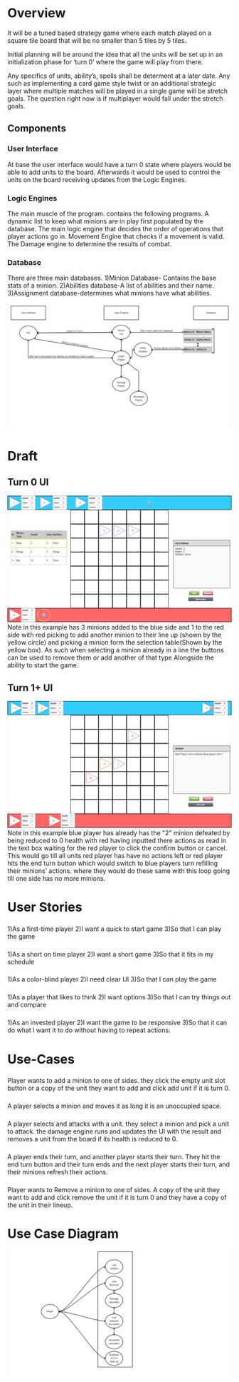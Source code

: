 # Overview
It will be a tuned based strategy game where each match played on a square tile board that will be no smaller than 5 tiles by 5 tiles.

Initial planning will be around the idea that all the units will be set up in an initialization phase for ‘turn 0’ where the game will play from there.

Any specifics of units, ability’s, spells shall be determent at a later date. Any such as implementing a card game style twist or an additional strategic layer where multiple matches will be played in a single game will be stretch goals. The question right now is if multiplayer would fall under the stretch goals.

## Components
### User Interface
At base the user interface would have a turn 0 state where players would be able to add units to the board. Afterwards it would be used to control the units on the board receiving updates from the Logic Engines.

### Logic Engines
The main muscle of the program. contains the following programs.
  A dynamic list to keep what minions are in play first populated by the database.
  The main logic engine that decides the order of operations that player actions go in.
  Movement Engine that checks if a movement is valid.
  The Damage engine to determine the results of combat.
  

### Database
There are three main databases.
  1)Minion Database- Contains the base stats of a minion.
  2)Abilities database-A list of abilities and their name.
  3)Assignment database-determines what minions have what abilities.


![](https://github.com/WDCaldwell/Strategy-Game-For-SENIOR-PROJECT/blob/746cd2f9173306e07a30f72d28a32b2b2d40dd98/ReadMe%20Images/components.png)

# Draft
## Turn 0 UI
![](https://github.com/WDCaldwell/Strategy-Game-For-SENIOR-PROJECT/blob/4a1a45e28305de5753411d4ccc0f96250449e433/ReadMe%20Images/wireframe_turn_0.png)
Note in this example has 3 minions added to the blue side and 1 to the red side with red picking to add another minion to their line up (shown by the yellow circle) and picking a minion form the selection table(Shown by the yellow box). As such when selecting a minion already in a line the buttons can be used to remove them or add another of that type Alongside the ability to start the game.

## Turn 1+ UI
![](https://github.com/WDCaldwell/Strategy-Game-For-SENIOR-PROJECT/blob/4a1a45e28305de5753411d4ccc0f96250449e433/ReadMe%20Images/wireframe_turn_1.png)
Note in this example blue player has already has the "2" minion defeated by being reduced to 0 health with red having inputted there actions as read in the text box waiting for the red player to click the confirm button or cancel. This would go till all units red player has have no actions left or red player hits the end turn button which would switch to blue players turn refilling their minions’ actions. where they would do these same with this loop going till one side has no more minions.

# User Stories
### 
1)As a first-time player
2)I want a quick to start game
3)So that I can play the game

### 
1)As a short on time player
2)I want a short game
3)So that it fits in my schedule

### 
1)As a color-blind player
2)I need clear UI
3)So that I can play the game

### 
1)As a player that likes to think
2)I want options
3)So that I can try things out and compare

### 
1)As an invested player
2)I want the game to be responsive
3)So that it can do what I want it to do without having to repeat actions.

# Use-Cases
### 
Player wants to add a minion to one of sides. they click the empty unit slot button or a copy of the unit they want to add and click add unit if it is turn 0.

### 
A player selects a minion and moves it as long it is an unoccupied space.

### 
A player selects and attacks with a unit. they select a minion and pick a unit to attack. the damage engine runs and updates the UI with the result and removes a unit from the board if its health is reduced to 0.

### 
A player ends their turn, and another player starts their turn. They hit the end turn button and their turn ends and the next player starts their turn, and their minions refresh their actions.

### 
Player wants to Remove a minion to one of sides. A copy of the unit they want to add and click remove the unit if it is turn 0 and they have a copy of the unit in their lineup.

# Use Case Diagram
![](https://github.com/WDCaldwell/Strategy-Game-For-SENIOR-PROJECT/blob/4a1a45e28305de5753411d4ccc0f96250449e433/ReadMe%20Images/use_case_diagram.png)
